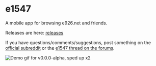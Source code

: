 # e1547

A mobile app for browsing e926.net and friends.

Releases are here: [releases][]

If you have questions/comments/suggestions, post something on the
[official subreddit][] or the [e1547 thread on the forums][forum].

![Demo gif for v0.0.0-alpha, sped up x2][demo]

[releases]: https://github.com/perlatus/e1547/releases
[official subreddit]: https://www.reddit.com/r/e1547/
[forum]: https://e621.net/forum/show/232166
[demo]: https://github.com/perlatus/e1547/raw/master/gif/v0.0.0-alpha_x2.gif
